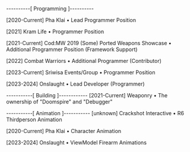 ----------[ Programming ]----------

[2020-Current] Pha Klai
• Lead Programmer Position

[2021] Kram Life
• Programmer Position

[2021-Current] Cod:MW 2019 (Some) Ported Weapons Showcase
• Additional Programmer Position (Framework Support)

[2022] Combat Warriors
• Additional Programmer (Contributor)

[2023-Current] Sriwisa Events/Group
• Programmer Position

[2023-2024] Onslaught
• Lead Developer (Programmer)

-----------[ Building ]------------
[2021-Current] Weaponry
• The ownership of "Doomspire" and "Debugger"

-----------[ Animation ]-----------
[unknown] Crackshot Interactive
• R6 Thirdperson Animation

[2020-Current] Pha Klai
• Character Animation 

[2023-2024] Onslaught
• ViewModel Firearm Animations
